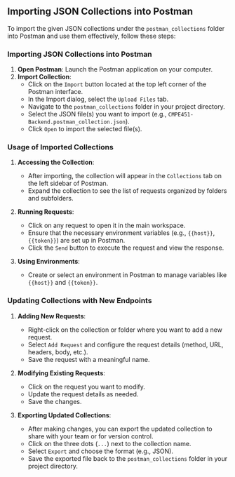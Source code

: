 ## Importing JSON Collections into Postman

To import the given JSON collections under the `postman_collections` folder into Postman and use them effectively, follow these steps:

### Importing JSON Collections into Postman

1. **Open Postman**: Launch the Postman application on your computer.
2. **Import Collection**:
    - Click on the `Import` button located at the top left corner of the Postman interface.
    - In the Import dialog, select the `Upload Files` tab.
    - Navigate to the `postman_collections` folder in your project directory.
    - Select the JSON file(s) you want to import (e.g., `CMPE451-Backend.postman_collection.json`).
    - Click `Open` to import the selected file(s).

### Usage of Imported Collections

1. **Accessing the Collection**:
    - After importing, the collection will appear in the `Collections` tab on the left sidebar of Postman.
    - Expand the collection to see the list of requests organized by folders and subfolders.

2. **Running Requests**:
    - Click on any request to open it in the main workspace.
    - Ensure that the necessary environment variables (e.g., `{{host}}`, `{{token}}`) are set up in Postman.
    - Click the `Send` button to execute the request and view the response.

3. **Using Environments**:
    - Create or select an environment in Postman to manage variables like `{{host}}` and `{{token}}`.

### Updating Collections with New Endpoints

1. **Adding New Requests**:
    - Right-click on the collection or folder where you want to add a new request.
    - Select `Add Request` and configure the request details (method, URL, headers, body, etc.).
    - Save the request with a meaningful name.

2. **Modifying Existing Requests**:
    - Click on the request you want to modify.
    - Update the request details as needed.
    - Save the changes.

3. **Exporting Updated Collections**:
    - After making changes, you can export the updated collection to share with your team or for version control.
    - Click on the three dots (`...`) next to the collection name.
    - Select `Export` and choose the format (e.g., JSON).
    - Save the exported file back to the `postman_collections` folder in your project directory.
